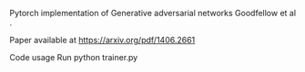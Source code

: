 Pytorch implementation of Generative adversarial networks Goodfellow et al . 

Paper available at https://arxiv.org/pdf/1406.2661

Code usage
Run python trainer.py

